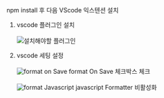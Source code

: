 npm install 후 다음 VScode 익스텐션 설치

1. vscode 플러그인 설치 <br/><br/>
  ![설치해야할 플러그인](https://img1.daumcdn.net/thumb/R1280x0/?scode=mtistory2&fname=https%3A%2F%2Fblog.kakaocdn.net%2Fdn%2FNV6IF%2FbtqMBv0iyPf%2F9BJjeft5LapetvnTXvu07k%2Fimg.png)
  
2. vscode 세팅 설정 <br/><br/>
  ![format on Save](https://img1.daumcdn.net/thumb/R1280x0/?scode=mtistory2&fname=https%3A%2F%2Fblog.kakaocdn.net%2Fdn%2Fv46oC%2FbtqMvgcLZ0P%2FubkYYTDPtKn5KkOkNlK64k%2Fimg.png)
  format On Save 체크박스 체크
  <br/><br/>
  ![format Javascript](https://img1.daumcdn.net/thumb/R1280x0/?scode=mtistory2&fname=https%3A%2F%2Fblog.kakaocdn.net%2Fdn%2FbJLJW5%2FbtqMCfv80in%2F6r5YB4IXWURYZUjnWFyPG1%2Fimg.png)
  javascript Formatter 비활성화

